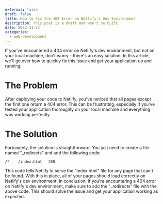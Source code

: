 ```yaml
---
external: false
draft: false
title: How to Fix the 404 Error on Netlify's Dev Environment
description: This post is a draft and won't be built.
date: 2022-11-22
categories:
  - web-development
---
```


If you've encountered a 404 error on Netlify's dev environment, but not on your local machine, don't worry - there's an easy solution. In this article, we'll go over how to quickly fix this issue and get your application up and running.

# The Problem

After deploying your code to Netlify, you've noticed that all pages except the first one return a 404 error. This can be frustrating, especially if you've tested your application thoroughly on your local machine and everything was working perfectly.

# The Solution

Fortunately, the solution is straightforward. You just need to create a file named "\_redirects" and add the following code:

```
/*    /index.html   200
```

This code tells Netlify to serve the "index.html" file for any page that can't be found. With this in place, all of your pages should load correctly on Netlify's dev environment.
In conclusion, if you're encountering a 404 error on Netlify's dev environment, make sure to add the "\_redirects" file with the above code. This should solve the issue and get your application working as expected.
